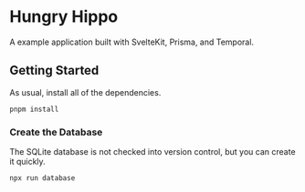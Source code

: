 # Hungry Hippo

A example application built with SvelteKit, Prisma, and Temporal.

## Getting Started

As usual, install all of the dependencies.

```
pnpm install
```

### Create the Database

The SQLite database is not checked into version control, but you can create it quickly.

```
npx run database
```
